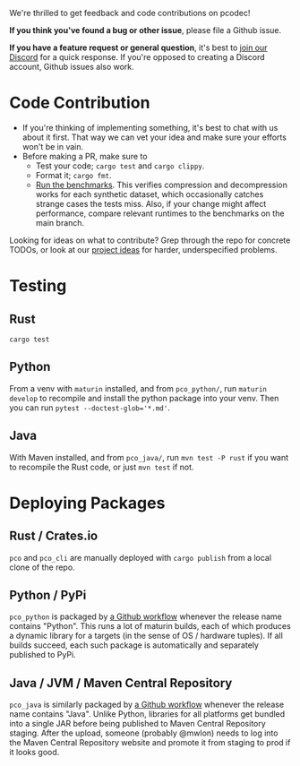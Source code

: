 We're thrilled to get feedback and code contributions on pcodec!

**If you think you've found a bug or other issue**, please file a
Github issue.

**If you have a feature request or general question**, it's best to
[join our Discord](https://discord.gg/f6eRXgMP8w) for a quick response. If
you're opposed to creating a Discord account, Github issues also work.

# Code Contribution

* If you're thinking of implementing something, it's best to chat with us
  about it first. That way we can vet your idea and make sure your efforts won't
  be in vain.
* Before making a PR, make sure to
  * Test your code; `cargo test` and `cargo clippy`.
  * Format it; `cargo fmt`.
  * [Run the benchmarks](benchmark_results.md).
    This verifies compression and
    decompression works for each synthetic dataset, which occasionally catches
    strange cases the tests miss.
    Also, if your change might affect performance, compare relevant runtimes to
    the benchmarks on the main branch.

Looking for ideas on what to contribute? Grep through the repo for concrete
TODOs, or look at our
[project ideas](https://github.com/pcodec/pcodec/wiki/pcodec-project-ideas)
for harder, underspecified problems.

# Testing

## Rust

`cargo test`

## Python

From a venv with `maturin` installed, and from `pco_python/`, run
`maturin develop` to recompile and install the python package into your venv.
Then you can run `pytest --doctest-glob='*.md'`.

## Java

With Maven installed, and from `pco_java/`, run `mvn test -P rust` if you want
to recompile the Rust code, or just `mvn test` if not.

# Deploying Packages

## Rust / Crates.io

`pco` and `pco_cli` are manually deployed with `cargo publish` from a local
clone of the repo.

## Python / PyPi

`pco_python` is packaged by
[a Github workflow](../.github/workflows/python_publish.yml)
whenever the release name contains "Python". This runs a lot of maturin builds,
each of which produces a dynamic library for a targets (in the sense of OS /
hardware tuples).
If all builds succeed, each such package is automatically and separately
published to PyPi.

## Java / JVM / Maven Central Repository

`pco_java` is similarly packaged by
[a Github workflow](../.github/workflows/java_publish.yml)
whenever the release name contains "Java".
Unlike Python, libraries for all platforms get bundled into a single JAR
before being published to Maven Central Repository staging.
After the upload, someone (probably @mwlon) needs to log into the Maven Central
Repository website and promote it from staging to prod if it looks good.
